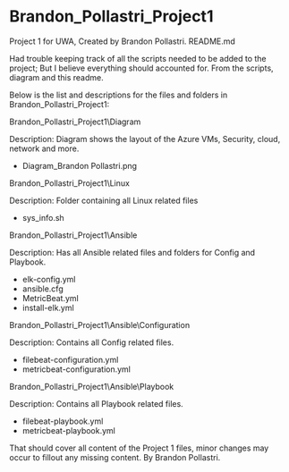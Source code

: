 # Brandon_Pollastri_Project1
Project 1 for UWA, Created by Brandon Pollastri.
README.md

Had trouble keeping track of all the scripts needed to be added to the project; But I believe everything should accounted for. From the scripts, diagram and this readme.

Below is the list and descriptions for the files and folders in Brandon_Pollastri_Project1:


Brandon_Pollastri_Project1\Diagram

Description: Diagram shows the layout of the Azure VMs, Security, cloud, network and more.
- Diagram_Brandon Pollastri.png

Brandon_Pollastri_Project1\Linux

Description: Folder containing all Linux related files
- sys_info.sh

Brandon_Pollastri_Project1\Ansible

Description: Has all Ansible related files and folders for Config and Playbook.
- elk-config.yml
- ansible.cfg
- MetricBeat.yml
- install-elk.yml

Brandon_Pollastri_Project1\Ansible\Configuration

Description: Contains all Config related files.
- filebeat-configuration.yml
- metricbeat-configuration.yml

Brandon_Pollastri_Project1\Ansible\Playbook

Description: Contains all Playbook related files.
- filebeat-playbook.yml
- metricbeat-playbook.yml


That should cover all content of the Project 1 files, minor changes may occur to fillout any missing content.
By Brandon Pollastri.

